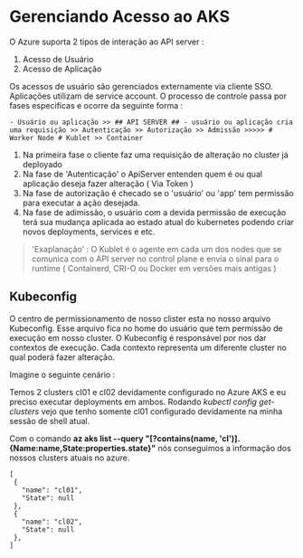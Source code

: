 # Gerenciando Acesso ao AKS

O Azure suporta 2 tipos de interação ao API server :

1. Acesso de Usuário
2. Acesso de Aplicação

Os acessos de usuário são gerenciados externamente via cliente SSO. Aplicações utilizam de service account. O processo de controle passa por fases especificas e ocorre da seguinte forma :

```
- Usuário ou aplicação >> ## API SERVER ## - usuário ou aplicação cria uma requisição >> Autenticação >> Autorização >> Admissão >>>>> # Worker Node # Kublet >> Container

```

1. Na primeira fase o cliente faz uma requisição de alteração no cluster já deployado
2. Na fase de 'Autenticação' o ApiServer entenden quem é ou qual aplicação deseja fazer alteração ( Via Token )
3. Na fase de autorização é checado se o 'usuário' ou 'app' tem permissão para executar a ação desejada.
4. Na fase de adimissão, o usuário com a devida permissão de execução terá sua mudança aplicada ao estado atual do kubernetes podendo criar novos deployments, services e etc.

>'Exaplanação' : O Kublet é o agente em cada um dos nodes que se comunica com o API server no control plane e envia o sinal para o runtime ( Containerd, CRI-O ou Docker em versões mais antigas )

## Kubeconfig

O centro de permissionamento de nosso clister esta no nosso arquivo Kubeconfig. Esse arquivo fica no home do usuário que tem permissão de execução em nosso cluster. O Kubeconfig é responsável por nos dar contextos de execução. Cada contexto representa um diferente cluster no qual poderá fazer alteração.

Imagine o seguinte cenário :

 Temos 2 clusters cl01 e cl02 devidamente configurado no Azure AKS e eu preciso executar deployments em ambos.
 Rodando *kubectl config get-clusters* vejo que tenho somente cl01 configurado devidamente na minha sessão de shell atual.

 Com o comando **az aks list --query "[?contains(name, 'cl')].{Name:name,State:properties.state}"** nós conseguimos a informação dos nossos clusters atuais no azure.


 ```
 [
  {
    "name": "cl01",
    "State": null
  },
  {
    "name": "cl02",
    "State": null
  },
 ]

 ```
